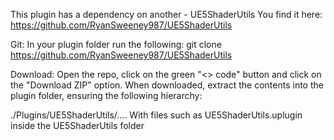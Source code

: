 This plugin has a dependency on another - UE5ShaderUtils
You find it here: https://github.com/RyanSweeney987/UE5ShaderUtils

Git:
In your plugin folder run the following: git clone https://github.com/RyanSweeney987/UE5ShaderUtils

Download:
Open the repo, click on the green "<> code" button and click on the "Download ZIP" option.
When downloaded, extract the contents into the plugin folder, ensuring the following hierarchy:

./Plugins/UE5ShaderUtils/....
With files such as UE5ShaderUtils.uplugin inside the UE5ShaderUtils folder
